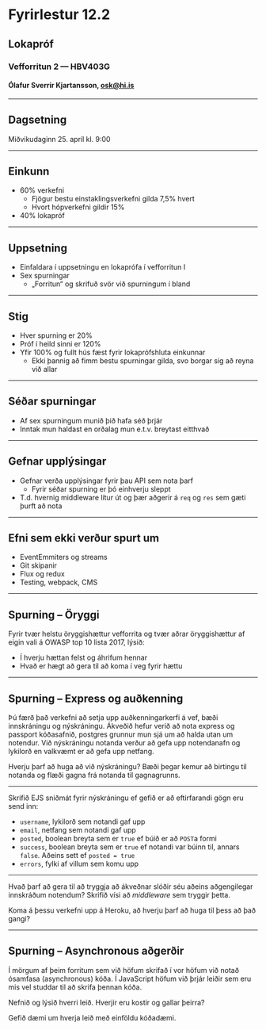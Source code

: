 # Fyrirlestur 12.2

## Lokapróf

### Vefforritun 2 — HBV403G

#### Ólafur Sverrir Kjartansson, [osk@hi.is](mailto:osk@hi.is)

---

## Dagsetning

Miðvikudaginn 25. apríl kl. 9:00

***

## Einkunn

* 60% verkefni
  - Fjögur bestu einstaklingsverkefni gilda 7,5% hvert
  - Hvort hópverkefni gildir 15%
* 40% lokapróf

***

## Uppsetning

* Einfaldara í uppsetningu en lokaprófa í vefforritun I
* Sex spurningar
  - „Forritun“ og skrifuð svör við spurningum í bland

***

## Stig

* Hver spurning er 20%
* Próf í heild sinni er 120%
* Yfir 100% og fullt hús fæst fyrir lokaprófshluta einkunnar
  - Ekki þannig að fimm bestu spurningar gilda, svo borgar sig að reyna við allar

***

## Séðar spurningar

* Af sex spurningum munið þið hafa séð þrjár
* Inntak mun haldast en orðalag mun e.t.v. breytast eitthvað

***

## Gefnar upplýsingar

* Gefnar verða upplýsingar fyrir þau API sem nota þarf
  - Fyrir séðar spurning er þó einhverju sleppt
* T.d. hvernig middleware lítur út og þær aðgerir á `req` og `res` sem gæti þurft að nota

***

## Efni sem ekki verður spurt um

* EventEmmiters og streams
* Git skipanir
* Flux og redux
* Testing, webpack, CMS

---

## Spurning – Öryggi

Fyrir tvær helstu öryggishættur vefforrita og tvær aðrar öryggishættur af eigin vali á OWASP top 10 lista 2017, lýsið:

* Í hverju hættan felst og áhrifum hennar
* Hvað er hægt að gera til að koma í veg fyrir hættu

***

## Spurning – Express og auðkenning

Þú færð það verkefni að setja upp auðkenningarkerfi á vef, bæði innskráningu og nýskráningu.
Ákveðið hefur verið að nota express og passport kóðasafnið, postgres grunnur mun sjá um að halda utan um notendur. Við nýskráningu notanda verður að gefa upp notendanafn og lykilorð en valkvæmt er að gefa upp netfang.

Hverju þarf að huga að við nýskráningu? Bæði þegar kemur að birtingu til notanda og flæði gagna frá notanda til gagnagrunns.

***

Skrifið EJS sniðmát fyrir nýskráningu ef gefið er að eftirfarandi gögn eru send inn:

* `username`, lykilorð sem notandi gaf upp
* `email`, netfang sem notandi gaf upp
* `posted`, boolean breyta sem er `true` ef búið er að `POST`a formi
* `success`, boolean breyta sem er `true` ef notandi var búinn til, annars `false`. Aðeins sett ef `posted = true`
* `errors`, fylki af villum sem komu upp

***

Hvað þarf að gera til að tryggja að ákveðnar slóðir séu aðeins aðgengilegar innskráðum notendum? Skrifið vísi að _middleware_ sem tryggir þetta.

Koma á þessu verkefni upp á Heroku, að hverju þarf að huga til þess að það gangi?

***

## Spurning – Asynchronous aðgerðir

Í mörgum af þeim forritum sem við höfum skrifað í vor höfum við notað ósamfasa (asynchronous) kóða. Í JavaScript höfum við þrjár leiðir sem eru mis vel studdar til að skrifa þennan kóða.

Nefnið og lýsið hverri leið. Hverjir eru kostir og gallar þeirra?

Gefið dæmi um hverja leið með einföldu kóðadæmi.
